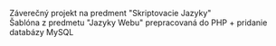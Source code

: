 Záverečný projekt na predment "Skriptovacie Jazyky"  
Šablóna z predmetu "Jazyky Webu" prepracovaná do PHP + pridanie databázy MySQL
